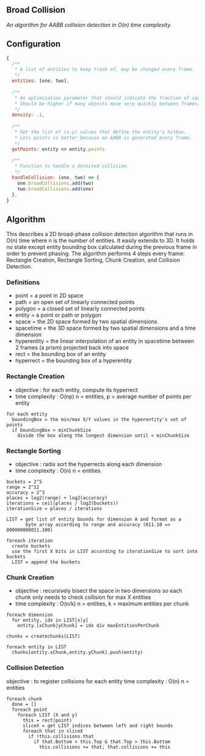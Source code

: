 ## Broad Collision

_An algorithm for AABB collision detection in O(n) time complexity._

## Configuration
```js
{
  /**
   * A list of entities to keep track of, may be changed every frame.
   */
  entities: [one, two],
  
  /**
   * An optimization parameter that should indicate the fraction of space occupied by collision boxes.
   * Should be higher if many objects move very quickly between frames.
   */
  density: .1,
  
  /**
   * Get the list of (x,y) values that define the entity's hitbox.
   * Less points is better because an AABB is generated every frame.
   */
  getPoints: entity => entity.points
  
  /**
   * Function to handle a detected collision.
   */
  handleCollision: (one, two) => {
    one.broadCollisions.add(two)
    two.broadCollisions.add(one)
  },
}
```

## Algorithm

This describes a 2D broad-phase collision detection algorithm that runs in O(n) time where n is the number of entities. It easily extends to 3D. It holds no state except entity bounding box calculated during the previous frame in order to prevent phasing. The algorithm performs 4 steps every frame: Rectangle Creation, Rectangle Sorting, Chunk Creation, and Collision Detection.

### Definitions
- point = a point in 2D space
- path = an open set of linearly connected points
- polygon = a closed set of linearly connected points
- entity = a point or path or polygon
- space = the 2D space formed by two spatial dimensions
- spacetime = the 3D space formed by two spatial dimensions and a time dimension
- hyperentity = the linear interpolation of an entity in spacetime between 2 frames (a prism) projected back into space
- rect = the bounding box of an entity
- hyperrect = the bounding box of a hyperentity

### Rectangle Creation
- objective : for each entity, compute its hyperrect
- time complexity : O(np) n = entities, p = average number of points per entity

```
for each entity
  boundingBox = the min/max X/Y values in the hyperentity's set of points
  if boundingBox > minChunkSize
    divide the box along the longest dimension until < minChunkSize
```

### Rectangle Sorting
- objective : radix sort the hyperrects along each dimension
- time complexity : O(n) n = entities

```
buckets = 2^5
range = 2^12
accuracy = 2^3
places = log2(range) + log2(accuracy)
iterations = ceil(places / log2(buckets))
iterationSize = places / iterations

LIST = get list of entity bounds for dimension A and format as a
       byte array according to range and accuracy (011.10 => 000000000011.100)

foreach iteration
  create buckets
  use the first X bits in LIST according to iterationSize to sort into buckets
  LIST = append the buckets
```

### Chunk Creation
- objective : recursively bisect the space in two dimensions so each chunk only needs to check collision for max X entities
- time complexity : O(n/k) n = entities, k = maximum entities per chunk

```
foreach dimension
  for entity, idx in LIST[x|y]
    entity.[xChunk|yChunk] = idx div maxEntitiesPerChunk

chunks = createchunks(LIST)

foreach entity in LIST
  chunks[entity.xChunk,entity.yChunk].push(entity)  
```

### Collision Detection
objective : to register collisions for each entity
time complexity : O(n) n = entities
```
foreach chunk
  done = []
  foreach point
    foreach LIST (X and y)
      this = rect(point)
      sliceX = get LIST indices between left and right bounds
      foreach that in sliceX
        if !this.collisions.that
          if that.Bottom < this.Top & that.Top > this.Bottom
            this.collisions += that; that.collisions += this
```
